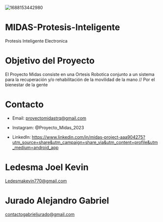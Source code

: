 ![1688153442980](https://github.com/impatrq/MIDAS-Protesis-Inteligente/assets/80337622/de01675c-4ec9-4604-972e-6c6b9673f713)

# MIDAS-Protesis-Inteligente
Protesis Inteligente Electronica

# Objetivo del Proyecto

El Proyecto Midas consiste en una Ortesis Robotica conjunto a un sistema para la recuperación y/o rehabilitación de la movilidad de la mano // Por el bienestar de la gente

# Contacto

* Email: proyectomidastrq@gmail.com

* Instagram: @Proyecto_Midas_2023

* LinkedIn: https://www.linkedin.com/in/midas-project-aaa904275?utm_source=share&utm_campaign=share_via&utm_content=profile&utm_medium=android_app

# Ledesma Joel Kevin
 
Ledesmakevin770@gmail.com

# Jurado Alejandro Gabriel

contactogabrieljurado@gmail.com
